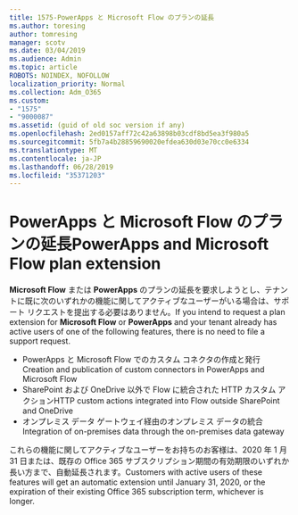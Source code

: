 ```yaml
---
title: 1575-PowerApps と Microsoft Flow のプランの延長
ms.author: toresing
author: tomresing
manager: scotv
ms.date: 03/04/2019
ms.audience: Admin
ms.topic: article
ROBOTS: NOINDEX, NOFOLLOW
localization_priority: Normal
ms.collection: Adm_O365
ms.custom:
- "1575"
- "9000087"
ms.assetid: (guid of old soc version if any)
ms.openlocfilehash: 2ed0157aff72c42a63898b03cdf8bd5ea3f980a5
ms.sourcegitcommit: 5fb7a4b28859690020efdea630d03e70cc0e6334
ms.translationtype: MT
ms.contentlocale: ja-JP
ms.lasthandoff: 06/28/2019
ms.locfileid: "35371203"
---
```

# <a name="powerapps-and-microsoft-flow-plan-extension"></a><span data-ttu-id="ce384-102">PowerApps と Microsoft Flow のプランの延長</span><span class="sxs-lookup"><span data-stu-id="ce384-102">PowerApps and Microsoft Flow plan extension</span></span>

<span data-ttu-id="ce384-103">**Microsoft Flow** または **PowerApps** のプランの延長を要求しようとし、テナントに既に次のいずれかの機能に関してアクティブなユーザーがいる場合は、サポート リクエストを提出する必要はありません。</span><span class="sxs-lookup"><span data-stu-id="ce384-103">If you intend to request a plan extension for **Microsoft Flow** or **PowerApps** and your tenant already has active users of one of the following features, there is no need to file a support request.</span></span>

- <span data-ttu-id="ce384-104">PowerApps と Microsoft Flow でのカスタム コネクタの作成と発行</span><span class="sxs-lookup"><span data-stu-id="ce384-104">Creation and publication of custom connectors in PowerApps and Microsoft Flow</span></span>
- <span data-ttu-id="ce384-105">SharePoint および OneDrive 以外で Flow に統合された HTTP カスタム アクション</span><span class="sxs-lookup"><span data-stu-id="ce384-105">HTTP custom actions integrated into Flow outside SharePoint and OneDrive</span></span>
- <span data-ttu-id="ce384-106">オンプレミス データ ゲートウェイ経由のオンプレミス データの統合</span><span class="sxs-lookup"><span data-stu-id="ce384-106">Integration of on-premises data through the on-premises  data gateway</span></span>

<span data-ttu-id="ce384-107">これらの機能に関してアクティブなユーザーをお持ちのお客様は、2020 年 1 月 31 日または、既存の Office 365 サブスクリプション期間の有効期限のいずれか長い方まで、自動延長されます。</span><span class="sxs-lookup"><span data-stu-id="ce384-107">Customers with active users of these features will get an automatic extension until January 31, 2020, or the expiration of their existing Office 365 subscription term, whichever is longer.</span></span>